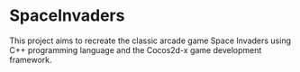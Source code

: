 # SpaceInvaders
This project aims to recreate the classic arcade game Space Invaders using C++ programming language and the Cocos2d-x game development framework.
